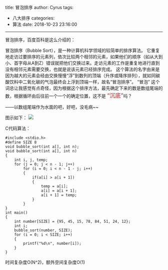 title: 冒泡排序
author: Cyrus
tags:
  - 八大排序
categories:
  - 算法
date: 2018-10-23 23:16:00
---
冒泡排序，百度百科是这么介绍的：

冒泡排序（Bubble Sort），是一种计算机科学领域的较简单的排序算法。
它重复地走访过要排序的元素列，依次比较两个相邻的元素，如果他们的顺序（如从大到小、首字母从A到Z）错误就把他们交换过来。走访元素的工作是重复地进行直到没有相邻元素需要交换，也就是说该元素已经排序完成。
这个算法的名字由来是因为越大的元素会经由交换慢慢“浮”到数列的顶端（升序或降序排列），就如同碳酸饮料中二氧化碳的气泡最终会上浮到顶端一样，故名“冒泡排序”。
“冒泡” 这个词总让我感觉有点奇怪，因为根据这个排序方法，最先确定下来的数是数组尾端的数，根据循环由后往前一个一个的确定位置，这不是 <font color=#A52A2A size=4 >“沉底”</font>吗？

——以数组尾端作为水面的吧，好吧，没毛病~~

图示如下：
![](冒泡.png)

C代码算法：
```
#include <stdio.h>
#define SIZE 8
void bubble_sort(int a[], int n);
void bubble_sort(int a[], int n)
{
    int i, j, temp;
    for (j = 0; j < n - 1; j++)
        for (i = 0; i < n - 1 - j; i++)
        {
            if(a[i] > a[i + 1])
            {
                temp = a[i];
                a[i] = a[i + 1];
                a[i + 1] = temp;
            }
        }
}
int main()
{
    int number[SIZE] = {95, 45, 15, 78, 84, 51, 24, 12};
    int i;
    bubble_sort(number, SIZE);
    for (i = 0; i < SIZE; i++)
    {
        printf("%d\n", number[i]);
    }
}
```

时间复杂度O(N^2)，额外空间复杂度O(1)